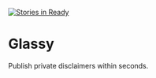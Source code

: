 [![Stories in Ready](https://badge.waffle.io/dustymaylikehedi/glassy.png?label=ready&title=Ready)](https://waffle.io/dustymaylikehedi/glassy)
# Glassy
Publish private disclaimers within seconds.
